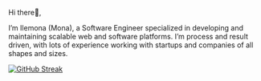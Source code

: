 Hi there👋,

I’m Ilemona (Mona), a Software Engineer specialized in developing and maintaining scalable web and software platforms. I’m process and result driven, with lots of experience working with startups and companies of all shapes and sizes. 

[![GitHub Streak](https://streak-stats.demolab.com?user=monamoxie&theme=whatsapp-light2&card_width=700)](https://git.io/streak-stats)
